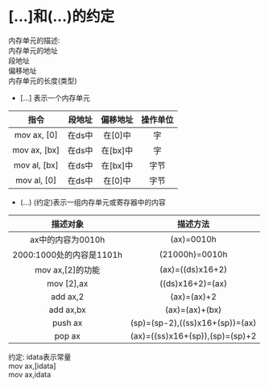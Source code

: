 # [...]和(...)的约定

内存单元的描述:   
内存单元的地址   
段地址  
偏移地址  
内存单元的长度(类型)

- [...] 表示一个内存单元

|      指令      | 段地址  |  偏移地址  | 操作单位 |
|:------------:|:----:|:------:|:----:|
| mov ax, [0]  | 在ds中 | 在[0]中  |  字   |
| mov ax, [bx] | 在ds中 | 在[bx]中 |  字   |
| mov al, [bx] | 在ds中 | 在[bx]中 |  字节  |
| mov al, [0]  | 在ds中 | 在[0]中  |  字节  |

- (...) (约定)表示一组内存单元或寄存器中的内容

|        描述对象         |              描述方法               |
|:-------------------:|:-------------------------------:|
|    ax中的内容为0010h     |           (ax)=0010h            |
| 2000:1000处的内容是1101h |         (21000h)=0010h          |
|    mov ax,[2]的功能    |        (ax)=((ds)x16+2)         |
|     mov [2],ax      |        ((ds)x16+2)=(ax)         |
|      add ax,2       |           (ax)=(ax)+2           |
|      add ax,bx      |         (ax)=(ax)+(bx)          |
|       push ax       | (sp)=(sp-2),((ss)x16+(sp))=(ax) |
|       pop ax        | (ax)=((ss)x16+(sp)),(sp)=(sp)+2 |

约定: idata表示常量  
mov ax,[idata]  
mov ax,idata  



